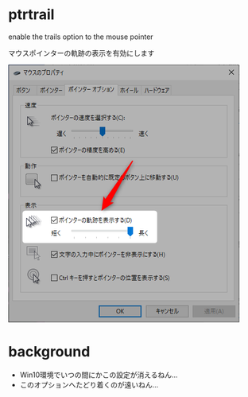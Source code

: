 # ptrtrail

enable the trails option to the mouse pointer

マウスポインターの軌跡の表示を有効にします

![](doc/mousprop.png)

# background 

* Win10環境でいつの間にかこの設定が消えるねん…
* このオプションへたどり着くのが遠いねん…

